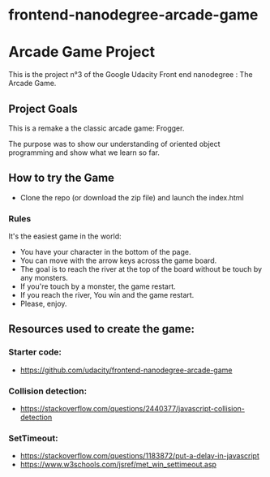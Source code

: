 frontend-nanodegree-arcade-game
===============================
# Arcade Game Project

This is the project n°3 of the Google Udacity Front end nanodegree : The Arcade Game.

## Project Goals

This is a remake a the classic arcade game: Frogger.

The purpose was to show our understanding of oriented object programming and show what we learn so far.

## How to try the Game

-   Clone the repo (or download the zip file) and launch the index.html

### Rules

It's the easiest game in the world:

-   You have your character in the bottom of the page.
-   You can move with the arrow keys across the game board.
-   The goal is to reach the river at the top of the board without be touch by any monsters.
-   If you're touch by a monster, the game restart.
-   If you reach the river, You win and the game restart.
-   Please, enjoy.

## Resources used to create the game:

### Starter code:

-   <https://github.com/udacity/frontend-nanodegree-arcade-game>

### Collision detection:

-   <https://stackoverflow.com/questions/2440377/javascript-collision-detection>

### SetTimeout:

-   <https://stackoverflow.com/questions/1183872/put-a-delay-in-javascript>
-   <https://www.w3schools.com/jsref/met_win_settimeout.asp>
